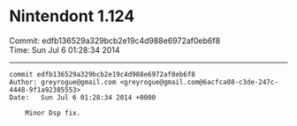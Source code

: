 # Nintendont 1.124
Commit: edfb136529a329bcb2e19c4d988e6972af0eb6f8  
Time: Sun Jul 6 01:28:34 2014   

-----

```
commit edfb136529a329bcb2e19c4d988e6972af0eb6f8
Author: greyrogue@gmail.com <greyrogue@gmail.com@6acfca08-c3de-247c-4448-9f1a92385553>
Date:   Sun Jul 6 01:28:34 2014 +0000

    Minor Dsp fix.
```
